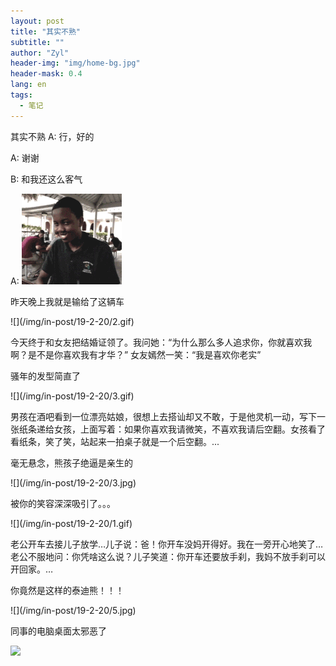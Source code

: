 ```yaml
---
layout: post
title: "其实不熟"
subtitle: ""
author: "Zyl"
header-img: "img/home-bg.jpg"
header-mask: 0.4
lang: en
tags:
  - 笔记
---
```

其实不熟
A:
行，好的

A:
谢谢

B:
和我还这么客气

A:
![](/img/in-post/19-2-20/1.gif)



 
<p>昨天晚上我就是输给了这辆车</p> 
![](/img/in-post/19-2-20/2.gif)
<p>今天终于和女友把结婚证领了。我问她：“为什么那么多人追求你，你就喜欢我啊？是不是你喜欢我有才华？” 女友嫣然一笑：“我是喜欢你老实”</p> 
<p>骚年的发型简直了</p> 
![](/img/in-post/19-2-20/3.gif) 
<p>男孩在酒吧看到一位漂亮姑娘，很想上去搭讪却又不敢，于是他灵机一动，写下一张纸条递给女孩，上面写着：如果你喜欢我请微笑，不喜欢我请后空翻。女孩看了看纸条，笑了笑，站起来一拍桌子就是一个后空翻。...</p> 
<p>毫无悬念，熊孩子绝逼是亲生的</p> 
![](/img/in-post/19-2-20/3.jpg)
<p>被你的笑容深深吸引了。。。</p> 
![](/img/in-post/19-2-20/1.gif)
<p>老公开车去接儿子放学…儿子说：爸！你开车没妈开得好。我在一旁开心地笑了…老公不服地问：你凭啥这么说？儿子笑道：你开车还要放手刹，我妈不放手刹可以开回家。…</p> 
<p>你竟然是这样的泰迪熊！！！</p> 
![](/img/in-post/19-2-20/5.jpg)
<p>同事的电脑桌面太邪恶了</p> 
<p><img src="http://img.mp.itc.cn/upload/20160530/d03e19415be44b59abe4c434c93b4f33_th.jpg"></p> 
 
 
